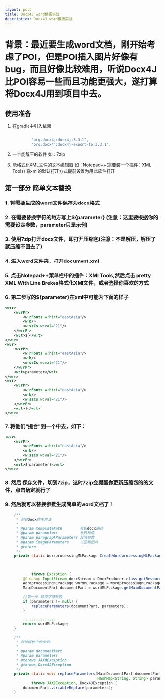 ```yaml
---
layout: post
title: Docx4J word模板实战
description: Docx4J word模板实战
---
```


# 背景：最近要生成word文档，刚开始考虑了POI，但是POI插入图片好像有bug，而且好像比较难用，听说Docx4J比POI容易一些而且功能更强大，遂打算将Docx4J用到项目中去。

## 使用准备 

1. 在gradle中引入依赖

``` groovy

            "org.docx4j:docx4j:3.3.1",
            "org.docx4j:docx4j-export-fo:3.3.1",

```

2. 一个能解压的软件 如：7zip

3. 能格式化XML文件的文本编辑器 如：Notepad++(需要装一个插件：XML Tools) 将xml的默认打开方式提前设置为用此软件打开

## 第一部分 简单文本替换

### 1. 将需要生成的word文件保存为docx格式
### 2. 在需要替换字符的地方写上${parameter} (注意：这里要根据你的需要设定参数，parameter只是示例)
### 3. 使用7zip打开docx文件，即打开压缩包(注意：不是解压，解压了就压缩不回去了)
### 4. 进入word文件夹，打开document.xml
### 5. 点击Notepad++菜单栏中的插件：XMl Tools,然后点击 pretty XML With Line Brekes格式化XMl文件，或者选择你喜欢的方式
### 6. 第二步写的${parameter}在xml中可能为下面的样子
```XML
<w:r>
    <w:rPr>
        <w:rFonts w:hint="eastAsia"/>
        <w:b/>
        <w:szCs w:val="21"/>
    </w:rPr>
    <w:t>${</w:t>
</w:r>
<w:r>
    <w:rPr>
        <w:rFonts w:hint="eastAsia"/>
        <w:b/>
        <w:szCs w:val="21"/>
    </w:rPr>
    <w:t>parameter</w:t>
</w:r>
<w:r>
    <w:rPr>
        <w:rFonts w:hint="eastAsia"/>
        <w:b/>
        <w:szCs w:val="21"/>
    </w:rPr>
    <w:t>}</w:t>
</w:r>
```
### 7. 将他们"撮合"到一个中去，如下：
```XML
<w:r>
    <w:rPr>
        <w:rFonts w:hint="eastAsia"/>
        <w:b/>
        <w:szCs w:val="21"/>
    </w:rPr>
    <w:t>${parameter}</w:t>
</w:r>
```
### 8. 然后 保存文件，切到7zip，这时7zip会提醒你更新压缩包的的文件，点击确定就行了
### 9. 然后就可以替换参数生成简单的word文档了！

``` java
    /**
     * 创建Docx的主方法
     *
     * @param templatePath        模板docx路径
     * @param parameters          参数和值
     * @param paragraphParameters 段落参数
     * @param imageParameters     书签和图片
     * @return
     */
    private static WordprocessingMLPackage CreateWordprocessingMLPackageFromTemplate(String templatePath,
                                                                                     HashMap<String, String> parameters,
                                                                                     HashMap<String, String> paragraphParameters,
                                                                                     HashMap<String, String> imageParameters)
            throws Exception {
        @Cleanup InputStream docxStream = DocxProducer.class.getResourceAsStream(templatePath);
        WordprocessingMLPackage wordMLPackage = WordprocessingMLPackage.load(docxStream);
        MainDocumentPart documentPart = wordMLPackage.getMainDocumentPart();

        //第一步 替换字符参数
        if (parameters != null) {
            replaceParameters(documentPart, parameters);
        }

        ...............
        return wordMLPackage;
    }
```


``` java
    /**
     * 替换模板中的参数
     *
     * @param documentPart
     * @param parameters
     * @throws JAXBException
     * @throws Docx4JException
     */
    private static void replaceParameters(MainDocumentPart documentPart,
                                          HashMap<String, String> parameters)
            throws JAXBException, Docx4JException {
        documentPart.variableReplace(parameters);
    }
```